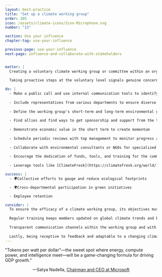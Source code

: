 ```yaml
---
layout: best-practice
title: "Set up a climate working group"
order: 205
icon: /assets/climate-icons/Icon-Microphone.svg
number: "13"

section: Use your influence
chapter-tag: use-your-influence

previous-page: use-your-influence
next-page: influence-and-collaborate-with-stakeholders


matter: |
  Creating a voluntary climate working group or committee within an organization demonstrates a grassroots commitment to sustainability. Driven by passionate individuals, these initiatives serve as catalysts for environmental action, advocating for meaningful measures and aligning efforts with broader climate goals.
  
  Taking proactive steps at the voluntary level signals genuine concern, inspires broader organizational change, and can help convince management that sustainability matters to employees.

do: |
  - Make a public call and use internal communication tools to identify other peers interested
  
  - Include representatives from various departments to ensure diverse insights based on expertise and backgrounds
  
  - Define the working group's short-term and long-term environmental goals with a realistic action plan
  
  - Find allies and find ways to get sponsorship and support from the top management
  
  - Demonstrate economic value in the short term to create momentum
  
  - Schedule periodic reviews with top management to monitor progress and recalibrate objectives
  
  - Collaborate with environmental consultants or NGOs for specialized insights
  
  - Encourage the dedication of funds, tools, and training for the committee's operations
  
  - Leverage tools like [ClimateFresk](https://climatefresk.org/world/) or [2Tonnes](https://en.2tonnes.org/) for climate education and awareness

success: |
  - 🌍Collective efforts to gauge and reduce ecological footprints

  - 🌍Cross-departmental participation in green initiatives

  - Employee retention

consider: |
  To ensure the efficacy of a climate working group, its objectives must align with the company’s broader mission and values. The company’s actions are then influenced by the working group. 
  
  Regular training keeps members updated on global climate trends and best practices. The working group may not have all the answers, therefore their actions should be focused on  exploration, critique, discussion, and encouraging the organization to adopt a growth mindset. 
  
  Transparent communication channels within the working group and with the broader organization are paramount. By celebrating milestones, even small ones, the group can maintain momentum and inspire broader organizational commitment.
  
  Lastly, being receptive to feedback and adaptable to a changing climate ecosystem ensures the working group remains relevant and impactful.
---
```


<div class="bigquote">
  <span class="highlight">"Tokens per watt per dollar"—the sweet spot where energy, compute power, and intelligence meet—will be a game-changing formula for driving GDP growth."</span>
</div>

<p style="text-align:center;">—Satya Nadella, <a href="https://www.linkedin.com/in/satyanadella?miniProfileUrn=urn%3Ali%3Afsd_profile%3AACoAAAEkwwAB9KEc2TrQgOLEQ-vzRyZeCDyc6DQ">Chairman and CEO at Microsoft</a></p>
